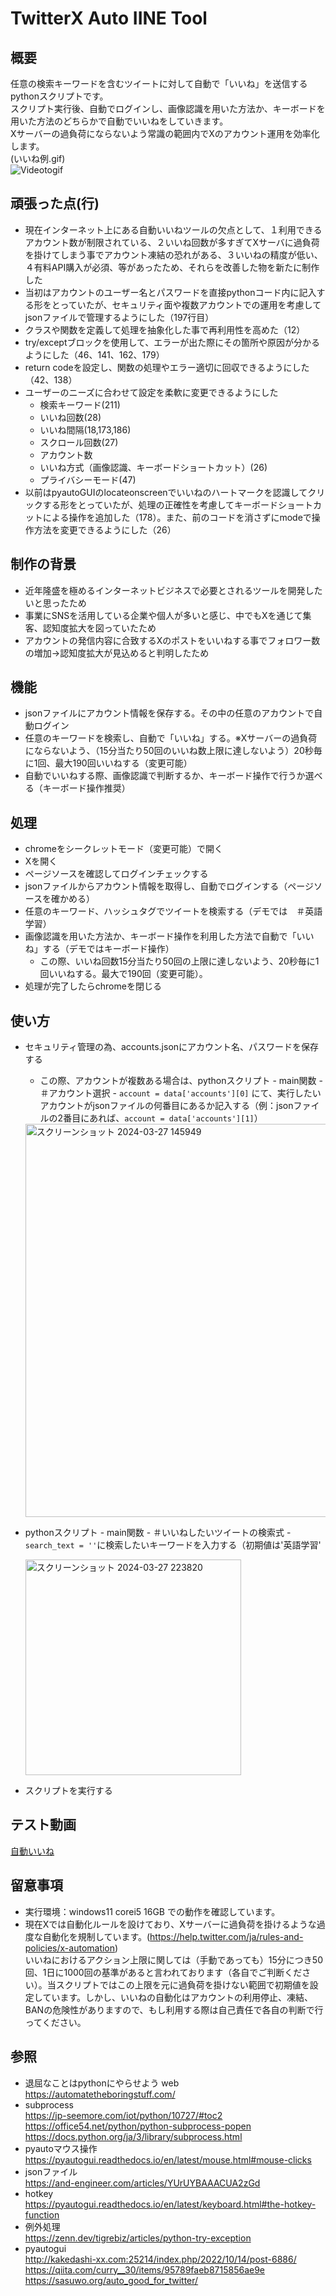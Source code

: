 # TwitterX Auto IINE Tool
## 概要
任意の検索キーワードを含むツイートに対して自動で「いいね」を送信するpythonスクリプトです。  
スクリプト実行後、自動でログインし、画像認識を用いた方法か、キーボードを用いた方法のどちらかで自動でいいねをしていきます。  
Xサーバーの過負荷にならないよう常識の範囲内でXのアカウント運用を効率化します。  
(いいね例.gif)  
![Videotogif](https://github.com/takahashi-s1/TwitterX-Auto-IINE-Tool/assets/149812365/deee3e28-d243-4d6e-bf70-f8f0f2813678)

## 頑張った点(行)
- 現在インターネット上にある自動いいねツールの欠点として、１利用できるアカウント数が制限されている、２いいね回数が多すぎてXサーバに過負荷を掛けてしまう事でアカウント凍結の恐れがある、３いいねの精度が低い、４有料API購入が必須、等があったため、それらを改善した物を新たに制作した
- 当初はアカウントのユーザー名とパスワードを直接pythonコード内に記入する形をとっていたが、セキュリティ面や複数アカウントでの運用を考慮してjsonファイルで管理するようにした（197行目）
- クラスや関数を定義して処理を抽象化した事で再利用性を高めた（12）
- try/exceptブロックを使用して、エラーが出た際にその箇所や原因が分かるようにした（46、141、162、179）
- return codeを設定し、関数の処理やエラー適切に回収できるようにした（42、138）
- ユーザーのニーズに合わせて設定を柔軟に変更できるようにした
  - 検索キーワード(211)
  - いいね回数(28)
  - いいね間隔(18,173,186)
  - スクロール回数(27)
  - アカウント数
  - いいね方式（画像認識、キーボードショートカット）(26)
  - プライバシーモード(47)
- 以前はpyautoGUIのlocateonscreenでいいねのハートマークを認識してクリックする形をとっていたが、処理の正確性を考慮してキーボードショートカットによる操作を追加した（178）。また、前のコードを消さずにmodeで操作方法を変更できるようにした（26）

## 制作の背景
- 近年隆盛を極めるインターネットビジネスで必要とされるツールを開発したいと思ったため
- 事業にSNSを活用している企業や個人が多いと感じ、中でもXを通じて集客、認知度拡大を図っていたため
- アカウントの発信内容に合致するXのポストをいいねする事でフォロワー数の増加→認知度拡大が見込めると判明したため
 
## 機能
- jsonファイルにアカウント情報を保存する。その中の任意のアカウントで自動ログイン
- 任意のキーワードを検索し、自動で「いいね」する。※Xサーバーの過負荷にならないよう、（15分当たり50回のいいね数上限に達しないよう）20秒毎に1回、最大190回いいねする（変更可能）
- 自動でいいねする際、画像認識で判断するか、キーボード操作で行うか選べる（キーボード操作推奨）
## 処理
- chromeをシークレットモード（変更可能）で開く
- Xを開く
- ページソースを確認してログインチェックする
- jsonファイルからアカウント情報を取得し、自動でログインする（ページソースを確かめる）
- 任意のキーワード、ハッシュタグでツイートを検索する（デモでは　＃英語学習）
- 画像認識を用いた方法か、キーボード操作を利用した方法で自動で「いいね」する（デモではキーボード操作）
  - この際、いいね回数15分当たり50回の上限に達しないよう、20秒毎に1回いいねする。最大で190回（変更可能）。
- 処理が完了したらchromeを閉じる

## 使い方
- セキュリティ管理の為、accounts.jsonにアカウント名、パスワードを保存する
  - この際、アカウントが複数ある場合は、pythonスクリプト - main関数 - ＃アカウント選択 - `account = data['accounts'][0]` にて、実行したいアカウントがjsonファイルの何番目にあるか記入する（例：jsonファイルの2番目にあれば、`account = data['accounts'][1]`）  
  <img width="629" alt="スクリーンショット 2024-03-27 145949" src="https://github.com/takahashi-s1/TwitterX-Auto-IINE-Tool/assets/149812365/5c7637b7-dedd-41f2-8c01-dba9ea2b25e2">  


- pythonスクリプト - main関数 - ＃いいねしたいツイートの検索式 - `search_text = ''`に検索したいキーワードを入力する（初期値は'英語学習'  

   <img width="345" alt="スクリーンショット 2024-03-27 223820" src="https://github.com/takahashi-s1/TwitterX-Auto-IINE-Tool/assets/149812365/ff326357-7317-4a65-89de-6ed4d0c618bb">

- スクリプトを実行する

## テスト動画
[自動いいね](https://github.com/takahashi-s1/TwitterX-Auto-IINE-Tool/assets/149812365/03099bab-03c9-42ab-a124-3d862c57a325)  


## 留意事項
- 実行環境：windows11 corei5 16GB での動作を確認しています。
- 現在Xでは自動化ルールを設けており、Xサーバーに過負荷を掛けるような過度な自動化を規制しています。(https://help.twitter.com/ja/rules-and-policies/x-automation)  
  いいねにおけるアクション上限に関しては（手動であっても）15分につき50回、1日に1000回の基準があると言われております（各自でご判断ください）。当スクリプトではこの上限を元に過負荷を掛けない範囲で初期値を設定しています。しかし、いいねの自動化はアカウントの利用停止、凍結、BANの危険性がありますので、もし利用する際は自己責任で各自の判断で行ってください。

## 参照  
- 退屈なことはpythonにやらせよう web  
https://automatetheboringstuff.com/
- subprocess  
https://jp-seemore.com/iot/python/10727/#toc2  
https://office54.net/python/python-subprocess-popen  
https://docs.python.org/ja/3/library/subprocess.html  
- pyautoマウス操作  
https://pyautogui.readthedocs.io/en/latest/mouse.html#mouse-clicks
- jsonファイル  
https://and-engineer.com/articles/YUrUYBAAACUA2zGd
- hotkey  
https://pyautogui.readthedocs.io/en/latest/keyboard.html#the-hotkey-function
- 例外処理  
  https://zenn.dev/tigrebiz/articles/python-try-exception
- pyautogui  
  http://kakedashi-xx.com:25214/index.php/2022/10/14/post-6886/  
  https://qiita.com/curry__30/items/95789faeb8715856ae9e  
  https://sasuwo.org/auto_good_for_twitter/  

